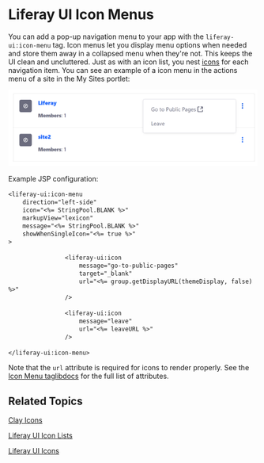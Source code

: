 # Liferay UI Icon Menus [](id=liferay-ui-icon-menus)

You can add a pop-up navigation menu to your app with the `liferay-ui:icon-menu` 
tag. Icon menus let you display menu options when needed and store them away in 
a collapsed menu when they're not. This keeps the UI clean and uncluttered. Just 
as with an icon list, you nest 
[icons](/develop/tutorials/-/knowledge_base/7-1/liferay-ui-icons) 
for each navigation item. You can see an example of a icon menu in the actions 
menu of a site in the My Sites portlet:

![Figure 1: Setting up an icon menu is a piece of cake.](../../../images/liferay-ui-taglib-icon-menu.png)

Example JSP configuration:

    <liferay-ui:icon-menu
        direction="left-side"
        icon="<%= StringPool.BLANK %>"
        markupView="lexicon"
        message="<%= StringPool.BLANK %>"
        showWhenSingleIcon="<%= true %>"
    >

    				<liferay-ui:icon
    					message="go-to-public-pages"
    					target="_blank"
    					url="<%= group.getDisplayURL(themeDisplay, false) %>"
    				/>

    				<liferay-ui:icon
    					message="leave"
    					url="<%= leaveURL %>"
    				/>

    </liferay-ui:icon-menu>

Note that the `url` attribute is required for icons to render properly. See the 
[Icon Menu taglibdocs](@platform-ref@/7.1-latest/taglibs/util-taglib/liferay-ui/icon-menu.html) 
for the full list of attributes. 

## Related Topics [](id=related-topics)

[Clay Icons](/develop/tutorials/-/knowledge_base/7-1/clay-icons)

[Liferay UI Icon Lists](/develop/tutorials/-/knowledge_base/7-1/liferay-ui-icon-lists)

[Liferay UI Icons](/develop/tutorials/-/knowledge_base/7-1/liferay-ui-icons)
